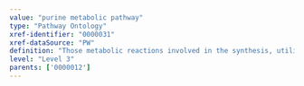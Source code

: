 ```yaml
---
value: "purine metabolic pathway"
type: "Pathway Ontology"
xref-identifier: "0000031"
xref-dataSource: "PW"
definition: "Those metabolic reactions involved in the synthesis, utilization and/or degradation of purines. Purines consist of a pyrimidine ring fused to an imidazole ring. The nucleobases adenine and guanine in DNA are purines."
level: "Level 3"
parents: ['0000012']
---
```


